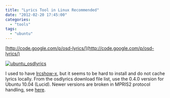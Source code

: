 ```yaml
---
title: "Lyrics Tool in Linux Recommended"
date: "2012-02-20 17:45:00"
categories: 
  - "tools"
tags: 
  - "ubuntu"
---
```


[http://code.google.com/p/osd-lyrics/](http://code.google.com/p/osd-lyrics/)

[![ubuntu_osdlyrics](images/6910722613_44051480e4_z.jpg)](http://www.flickr.com/photos/gonwan1985/6910722613 "ubuntu_osdlyrics by Binhao Qian, on Flickr")

I used to have [lrcshow-x](https://launchpad.net/lrcshow-x/), but it seems to be hard to install and do not cache lyrics locally. From the osdlyrics download file list, use the 0.4.0 version for Ubuntu 10.04 (Lucid). Newer versions are broken in MPRIS2 protocol handling, see [here](http://code.google.com/p/osd-lyrics/issues/detail?id=236).
